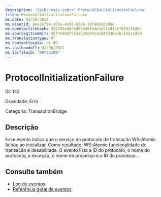 ```yaml
---
description: 'Saiba mais sobre: ProtocolInitializationFailure'
title: ProtocolInitializationFailure
ms.date: 03/30/2017
ms.assetid: 8ee26f94-c85e-4e92-b56b-16f486c8b00e
ms.openlocfilehash: 032193ed4c6d09e40fb4e4a714d14ef0191f6d8c
ms.sourcegitcommit: ddf7edb67715a5b9a45e3dd44536dabc153c1de0
ms.translationtype: MT
ms.contentlocale: pt-BR
ms.lasthandoff: 02/06/2021
ms.locfileid: "99736200"
---
```

# <a name="protocolinitializationfailure"></a>ProtocolInitializationFailure

ID: 142  
  
 Gravidade: Erro  
  
 Categoria: TransactionBridge  
  
## <a name="description"></a>Descrição  

 Esse evento indica que o serviço de protocolo de transação WS-Atomic falhou ao inicializar. Como resultado, WS-Atomic funcionalidade de transação é desabilitada. O evento lista a ID do protocolo, o nome do protocolo, a exceção, o nome do processo e a ID do processo. .  
  
## <a name="see-also"></a>Consulte também

- [Log de eventos](index.md)
- [Referência geral de eventos](events-general-reference.md)
